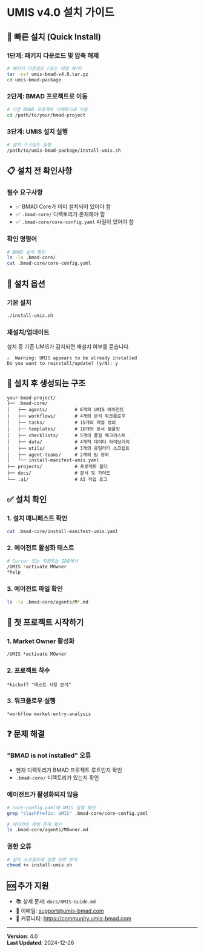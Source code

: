# UMIS v4.0 설치 가이드

## 🚀 빠른 설치 (Quick Install)

### 1단계: 패키지 다운로드 및 압축 해제
```bash
# 패키지 다운로드 (또는 파일 복사)
tar -xzf umis-bmad-v4.0.tar.gz
cd umis-bmad-package
```

### 2단계: BMAD 프로젝트로 이동
```bash
# 기존 BMAD 프로젝트 디렉토리로 이동
cd /path/to/your/bmad-project
```

### 3단계: UMIS 설치 실행
```bash
# 설치 스크립트 실행
/path/to/umis-bmad-package/install-umis.sh
```

## 📋 설치 전 확인사항

### 필수 요구사항
- ✅ BMAD Core가 이미 설치되어 있어야 함
- ✅ `.bmad-core/` 디렉토리가 존재해야 함
- ✅ `.bmad-core/core-config.yaml` 파일이 있어야 함

### 확인 명령어
```bash
# BMAD 설치 확인
ls -la .bmad-core/
cat .bmad-core/core-config.yaml
```

## 🔧 설치 옵션

### 기본 설치
```bash
./install-umis.sh
```

### 재설치/업데이트
설치 중 기존 UMIS가 감지되면 재설치 여부를 묻습니다.
```
⚠️  Warning: UMIS appears to be already installed
Do you want to reinstall/update? (y/N): y
```

## 📁 설치 후 생성되는 구조

```
your-bmad-project/
├── .bmad-core/
│   ├── agents/          # 6개의 UMIS 에이전트
│   ├── workflows/       # 4개의 분석 워크플로우
│   ├── tasks/           # 15개의 작업 정의
│   ├── templates/       # 10개의 문서 템플릿
│   ├── checklists/      # 5개의 품질 체크리스트
│   ├── data/            # 4개의 데이터 라이브러리
│   ├── utils/           # 3개의 유틸리티 스크립트
│   ├── agent-teams/     # 2개의 팀 정의
│   └── install-manifest-umis.yaml
├── projects/            # 프로젝트 폴더
├── docs/                # 문서 및 가이드
└── .ai/                 # AI 작업 로그
```

## ✅ 설치 확인

### 1. 설치 매니페스트 확인
```bash
cat .bmad-core/install-manifest-umis.yaml
```

### 2. 에이전트 활성화 테스트
```bash
# Cursor 또는 지원되는 IDE에서
/UMIS *activate MOwner
*help
```

### 3. 에이전트 파일 확인
```bash
ls -la .bmad-core/agents/M*.md
```

## 🎯 첫 프로젝트 시작하기

### 1. Market Owner 활성화
```
/UMIS *activate MOwner
```

### 2. 프로젝트 착수
```
*kickoff "테스트 시장 분석"
```

### 3. 워크플로우 실행
```
*workflow market-entry-analysis
```

## ❓ 문제 해결

### "BMAD is not installed" 오류
- 현재 디렉토리가 BMAD 프로젝트 루트인지 확인
- `.bmad-core/` 디렉토리가 있는지 확인

### 에이전트가 활성화되지 않음
```bash
# core-config.yaml에 UMIS 설정 확인
grep "slashPrefix: UMIS" .bmad-core/core-config.yaml

# 에이전트 파일 존재 확인
ls .bmad-core/agents/MOwner.md
```

### 권한 오류
```bash
# 설치 스크립트에 실행 권한 부여
chmod +x install-umis.sh
```

## 🆘 추가 지원

- 📚 상세 문서: `docs/UMIS-Guide.md`
- 📧 이메일: support@umis-bmad.com
- 💬 커뮤니티: https://community.umis-bmad.com

---

**Version**: 4.0  
**Last Updated**: 2024-12-26

